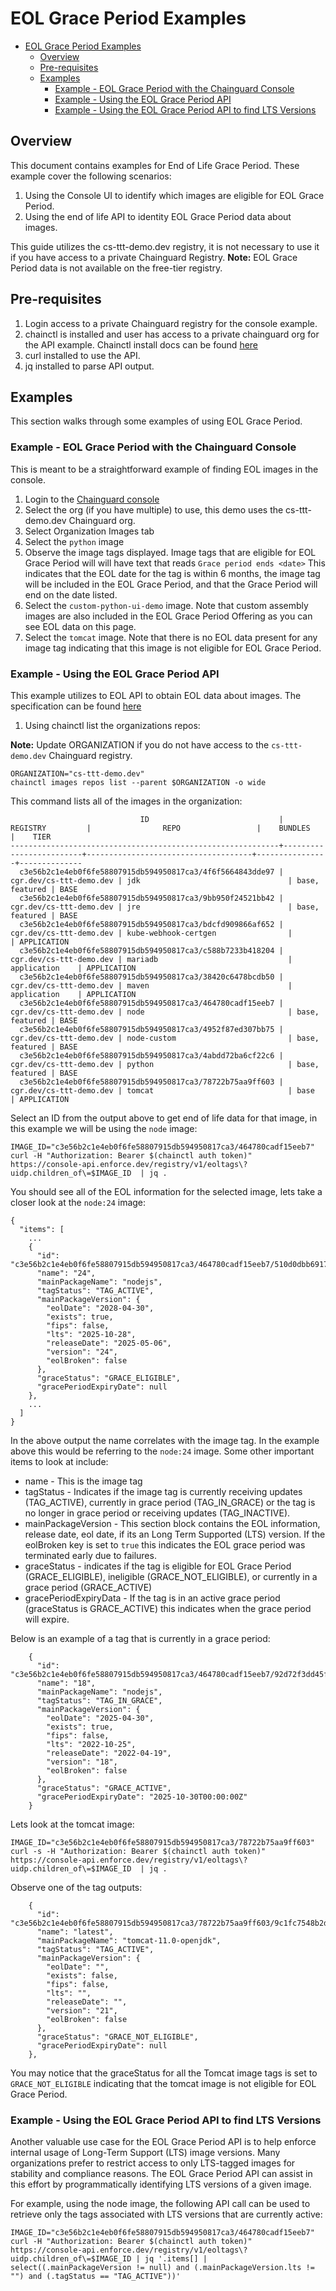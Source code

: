 # EOL Grace Period Examples
- [EOL Grace Period Examples](#eol-grace-period-examples)
  - [Overview](#overview)
  - [Pre-requisites](#pre-requisites)
  - [Examples](#examples)
    - [Example - EOL Grace Period with the Chainguard Console](#example---eol-grace-period-with-the-chainguard-console)
    - [Example - Using the EOL Grace Period API](#example---using-the-eol-grace-period-api)
    - [Example - Using the EOL Grace Period API to find LTS Versions](#example---using-the-eol-grace-period-api-to-find-lts-versions)

## Overview
This document contains examples for End of Life Grace Period. These example cover the following scenarios:
1. Using the Console UI to identify which images are eligible for EOL Grace Period.
2. Using the end of life API to identity EOL Grace Period data about images.


This guide utilizes the cs-ttt-demo.dev registry, it is not necessary to use it if you have access to a private Chainguard Registry. **Note:** EOL Grace Period data is not available on the free-tier registry.


## Pre-requisites
1. Login access to a private Chainguard registry for the console example.
2. chainctl is installed and user has access to a private chainguard org for the API example. Chainctl install docs can be found [here](https://edu.chainguard.dev/chainguard/chainctl-usage/how-to-install-chainctl/)
3. curl installed to use the API.
4. jq installed to parse API output.


## Examples
This section walks through some examples of using EOL Grace Period.

### Example - EOL Grace Period with the Chainguard Console
This is meant to be a straightforward example of finding EOL images in the console.

1. Login to the [Chainguard console](https://console.chainguard.dev)
2. Select the org (if you have multiple) to use, this demo uses the cs-ttt-demo.dev Chainguard org.
3. Select Organization Images tab
4. Select the `python` image
5. Observe the image tags displayed. Image tags that are eligible for EOL Grace Period will will have text that reads `Grace period ends <date>` This indicates that the EOL date for the tag is within 6 months, the image tag will be included in the EOL Grace Period, and that the Grace Period will end on the date listed. 
6. Select the `custom-python-ui-demo` image.  Note that custom assembly images are also included in the EOL Grace Period Offering as you can see EOL data on this page.
7. Select the `tomcat` image. Note that there is no EOL data present for any image tag indicating that this image is not eligible for EOL Grace Period.

### Example - Using the EOL Grace Period API

This example utilizes to EOL API to obtain EOL data about images. The specification can be found [here](https://edu.chainguard.dev/chainguard/administration/api/#/operations/Registry_ListEolTags)

1. Using chainctl list the organizations repos:

**Note:** Update ORGANIZATION if you do not have access to the `cs-ttt-demo.dev` Chainguard registry.

```
ORGANIZATION="cs-ttt-demo.dev"
chainctl images repos list --parent $ORGANIZATION -o wide
```

This command lists all of the images in the organization:

```
                             ID                             |        REGISTRY         |                REPO                 |    BUNDLES     |    TIER      
------------------------------------------------------------+-------------------------+-------------------------------------+----------------+--------------
  c3e56b2c1e4eb0f6fe58807915db594950817ca3/4f6f5664843dde97 | cgr.dev/cs-ttt-demo.dev | jdk                                 | base, featured | BASE         
  c3e56b2c1e4eb0f6fe58807915db594950817ca3/9bb950f24521bb42 | cgr.dev/cs-ttt-demo.dev | jre                                 | base, featured | BASE         
  c3e56b2c1e4eb0f6fe58807915db594950817ca3/bdcfd909866af652 | cgr.dev/cs-ttt-demo.dev | kube-webhook-certgen                |                | APPLICATION  
  c3e56b2c1e4eb0f6fe58807915db594950817ca3/c588b7233b418204 | cgr.dev/cs-ttt-demo.dev | mariadb                             | application    | APPLICATION  
  c3e56b2c1e4eb0f6fe58807915db594950817ca3/38420c6478bcdb50 | cgr.dev/cs-ttt-demo.dev | maven                               | application    | APPLICATION  
  c3e56b2c1e4eb0f6fe58807915db594950817ca3/464780cadf15eeb7 | cgr.dev/cs-ttt-demo.dev | node                                | base, featured | BASE         
  c3e56b2c1e4eb0f6fe58807915db594950817ca3/4952f87ed307bb75 | cgr.dev/cs-ttt-demo.dev | node-custom                         | base, featured | BASE         
  c3e56b2c1e4eb0f6fe58807915db594950817ca3/4abdd72ba6cf22c6 | cgr.dev/cs-ttt-demo.dev | python                              | base, featured | BASE         
  c3e56b2c1e4eb0f6fe58807915db594950817ca3/78722b75aa9ff603 | cgr.dev/cs-ttt-demo.dev | tomcat                              | base           | APPLICATION  
```

Select an ID from the output above to get end of life data for that image, in this example we will be using the `node` image:

```
IMAGE_ID="c3e56b2c1e4eb0f6fe58807915db594950817ca3/464780cadf15eeb7"
curl -H "Authorization: Bearer $(chainctl auth token)" https://console-api.enforce.dev/registry/v1/eoltags\?uidp.children_of\=$IMAGE_ID  | jq .
```

You should see all of the EOL information for the selected image, lets take a closer look at the `node:24` image:

```
{
  "items": [
    ...
    {
      "id": "c3e56b2c1e4eb0f6fe58807915db594950817ca3/464780cadf15eeb7/510d0dbb69175563",
      "name": "24",
      "mainPackageName": "nodejs",
      "tagStatus": "TAG_ACTIVE",
      "mainPackageVersion": {
        "eolDate": "2028-04-30",
        "exists": true,
        "fips": false,
        "lts": "2025-10-28",
        "releaseDate": "2025-05-06",
        "version": "24",
        "eolBroken": false
      },
      "graceStatus": "GRACE_ELIGIBLE",
      "gracePeriodExpiryDate": null
    },
    ...
  ]
}
```

In the above output the name correlates with the image tag. In the example above this would be referring to the `node:24` image. Some other important items to look at include: 
* name - This is the image tag
* tagStatus - Indicates if the image tag is currently receiving updates (TAG_ACTIVE), currently in grace period (TAG_IN_GRACE) or the tag is no longer in grace period or receiving updates (TAG_INACTIVE).
* mainPackageVersion - This section block contains the EOL information, release date, eol date, if its an Long Term Supported (LTS) version. If the eolBroken key is set to `true` this indicates the EOL grace period was terminated early due to failures.
* graceStatus - indicates if the tag is eligible for EOL Grace Period (GRACE_ELIGIBLE), ineligible (GRACE_NOT_ELIGIBLE), or currently in a grace period (GRACE_ACTIVE)
* gracePeriodExpiryData - If the tag is in an active grace period (graceStatus is GRACE_ACTIVE) this indicates when the grace period will expire.

Below is an example of a tag that is currently in a grace period:
```
    {
      "id": "c3e56b2c1e4eb0f6fe58807915db594950817ca3/464780cadf15eeb7/92d72f3dd45fce1a",
      "name": "18",
      "mainPackageName": "nodejs",
      "tagStatus": "TAG_IN_GRACE",
      "mainPackageVersion": {
        "eolDate": "2025-04-30",
        "exists": true,
        "fips": false,
        "lts": "2022-10-25",
        "releaseDate": "2022-04-19",
        "version": "18",
        "eolBroken": false
      },
      "graceStatus": "GRACE_ACTIVE",
      "gracePeriodExpiryDate": "2025-10-30T00:00:00Z"
    }
```

Lets look at the tomcat image:
```
IMAGE_ID="c3e56b2c1e4eb0f6fe58807915db594950817ca3/78722b75aa9ff603"
curl -s -H "Authorization: Bearer $(chainctl auth token)" https://console-api.enforce.dev/registry/v1/eoltags\?uidp.children_of\=$IMAGE_ID  | jq .
```

Observe one of the tag outputs:

```
    {
      "id": "c3e56b2c1e4eb0f6fe58807915db594950817ca3/78722b75aa9ff603/9c1fc7548b2dd21a",
      "name": "latest",
      "mainPackageName": "tomcat-11.0-openjdk",
      "tagStatus": "TAG_ACTIVE",
      "mainPackageVersion": {
        "eolDate": "",
        "exists": false,
        "fips": false,
        "lts": "",
        "releaseDate": "",
        "version": "21",
        "eolBroken": false
      },
      "graceStatus": "GRACE_NOT_ELIGIBLE",
      "gracePeriodExpiryDate": null
    },
```

You may notice that the graceStatus for all the Tomcat image tags is set to `GRACE_NOT_ELIGIBLE` indicating that the tomcat image is not eligible for EOL Grace Period.


### Example - Using the EOL Grace Period API to find LTS Versions

Another valuable use case for the EOL Grace Period API is to help enforce internal usage of Long-Term Support (LTS) image versions. Many organizations prefer to restrict access to only LTS-tagged images for stability and compliance reasons. The EOL Grace Period API can assist in this effort by programmatically identifying LTS versions of a given image.

For example, using the node image, the following API call can be used to retrieve only the tags associated with LTS versions that are currently active:

```
IMAGE_ID="c3e56b2c1e4eb0f6fe58807915db594950817ca3/464780cadf15eeb7"
curl -H "Authorization: Bearer $(chainctl auth token)" https://console-api.enforce.dev/registry/v1/eoltags\?uidp.children_of\=$IMAGE_ID | jq '.items[] | select((.mainPackageVersion != null) and (.mainPackageVersion.lts != "") and (.tagStatus == "TAG_ACTIVE"))'
```